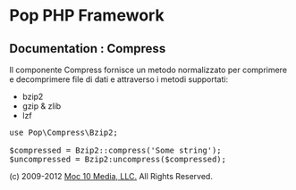 Pop PHP Framework
=================

Documentation : Compress
------------------------

Il componente Compress fornisce un metodo normalizzato per comprimere e decomprimere file di dati e attraverso i metodi supportati:

* bzip2
* gzip &amp; zlib
* lzf

<pre>
use Pop\Compress\Bzip2;

$compressed = Bzip2::compress('Some string');
$uncompressed = Bzip2:uncompress($compressed);
</pre>

(c) 2009-2012 [Moc 10 Media, LLC.](http://www.moc10media.com) All Rights Reserved.
